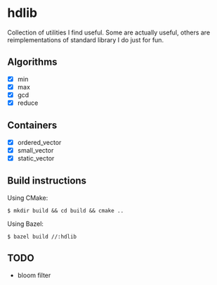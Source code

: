 # hdlib

Collection of utilities I find useful.
Some are actually useful, others are reimplementations of standard library I do just for fun.

## Algorithms
- [x] min
- [x] max
- [x] gcd
- [x] reduce

## Containers
- [x] ordered_vector
- [x] small_vector
- [x] static_vector

## Build instructions

Using CMake:
```console
$ mkdir build && cd build && cmake ..
```

Using Bazel:
```console
$ bazel build //:hdlib
```

## TODO

- bloom filter
